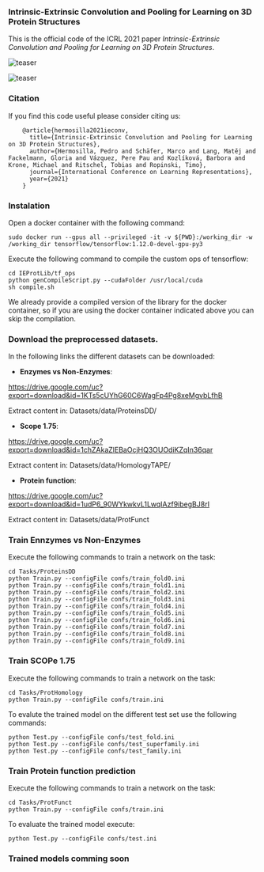 ### Intrinsic-Extrinsic Convolution and Pooling for Learning on 3D Protein Structures

This is the official code of the ICRL 2021 paper *Intrinsic-Extrinsic Convolution and Pooling for Learning on 3D Protein Structures*.

![teaser](https://github.com/phermosilla/IEConv_proteins/blob/master/imgs/conv.png)

![teaser](https://github.com/phermosilla/IEConv_proteins/blob/master/imgs/pooling.png)

### Citation

If you find this code useful please consider citing us:

        @article{hermosilla2021ieconv,
          title={Intrinsic-Extrinsic Convolution and Pooling for Learning on 3D Protein Structures},
          author={Hermosilla, Pedro and Schäfer, Marco and Lang, Matěj and Fackelmann, Gloria and Vázquez, Pere Pau and Kozlíková, Barbora and Krone, Michael and Ritschel, Tobias and Ropinski, Timo},
          journal={International Conference on Learning Representations},
          year={2021}
        }

### Instalation

Open a docker container with the following command:

    sudo docker run --gpus all --privileged -it -v ${PWD}:/working_dir -w /working_dir tensorflow/tensorflow:1.12.0-devel-gpu-py3

Execute the following command to compile the custom ops of tensorflow:

    cd IEProtLib/tf_ops
    python genCompileScript.py --cudaFolder /usr/local/cuda
    sh compile.sh

We already provide a compiled version of the library for the docker container, so if you are using the docker container indicated above you can skip the compilation.


### Download the preprocessed datasets.

In the following links the different datasets can be downloaded:

* **Enzymes vs Non-Enzymes**: 

https://drive.google.com/uc?export=download&id=1KTs5cUYhG60C6WagFp4Pg8xeMgvbLfhB

Extract content in: Datasets/data/ProteinsDD/


* **Scope 1.75**:

https://drive.google.com/uc?export=download&id=1chZAkaZlEBaOcjHQ3OUOdiKZqIn36qar

Extract content in: Datasets/data/HomologyTAPE/

* **Protein function**:

https://drive.google.com/uc?export=download&id=1udP6_90WYkwkvL1LwqIAzf9ibegBJ8rI

Extract content in: Datasets/data/ProtFunct


### Train Ennzymes vs Non-Enzymes

Execute the following commands to train a network on the task:

    cd Tasks/ProteinsDD
    python Train.py --configFile confs/train_fold0.ini
    python Train.py --configFile confs/train_fold1.ini
    python Train.py --configFile confs/train_fold2.ini
    python Train.py --configFile confs/train_fold3.ini
    python Train.py --configFile confs/train_fold4.ini
    python Train.py --configFile confs/train_fold5.ini
    python Train.py --configFile confs/train_fold6.ini
    python Train.py --configFile confs/train_fold7.ini
    python Train.py --configFile confs/train_fold8.ini
    python Train.py --configFile confs/train_fold9.ini

### Train SCOPe 1.75

Execute the following commands to train a network on the task:

    cd Tasks/ProtHomology
    python Train.py --configFile confs/train.ini

To evalute the trained model on the different test set use the following commands:

    python Test.py --configFile confs/test_fold.ini
    python Test.py --configFile confs/test_superfamily.ini
    python Test.py --configFile confs/test_family.ini

### Train Protein function prediction

Execute the following commands to train a network on the task:

    cd Tasks/ProtFunct
    python Train.py --configFile confs/train.ini

To evaluate the trained model execute:

    python Test.py --configFile confs/test.ini

### Trained models comming soon
